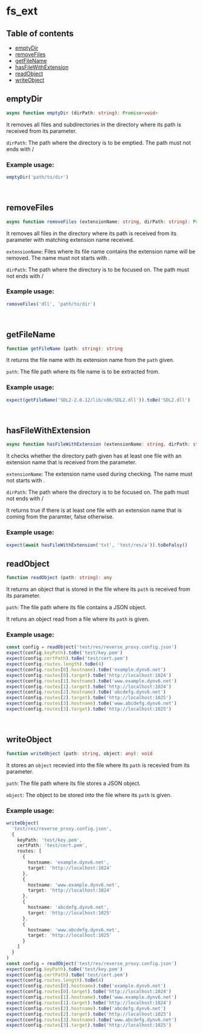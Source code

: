 # fs_ext

## Table of contents
- [emptyDir](https://github.com/ii887522/hydro/blob/master/docs/functions/fs_ext.md#emptyDir)
- [removeFiles](https://github.com/ii887522/hydro/blob/master/docs/functions/fs_ext.md#removeFiles)
- [getFileName](https://github.com/ii887522/hydro/blob/master/docs/functions/fs_ext.md#getFileName)
- [hasFileWithExtension](https://github.com/ii887522/hydro/blob/master/docs/functions/fs_ext.md#hasFileWithExtension)
- [readObject](https://github.com/ii887522/hydro/blob/master/docs/functions/fs_ext.md#readObject)
- [writeObject](https://github.com/ii887522/hydro/blob/master/docs/functions/fs_ext.md#writeObject)

## **emptyDir**
```ts
async function emptyDir (dirPath: string): Promise<void>
```
It removes all files and subdirectories in the directory where its path is received from its parameter.

`dirPath`: The path where the directory is to be emptied. The path must not ends with /

### **Example usage:**
```ts
emptyDir('path/to/dir')
```
<br />

## **removeFiles**
```ts
async function removeFiles (extensionName: string, dirPath: string): Promise<void>
```
It removes all files in the directory where its path is received from its parameter with matching extension name received.

`extensionName`: Files where its file name contains the extension name will be removed. The name must not starts with .

`dirPath`: The path where the directory is to be focused on. The path must not ends with /

### **Example usage:**
```ts
removeFiles('dll', 'path/to/dir')
```
<br />

## **getFileName**
```ts
function getFileName (path: string): string
```
It returns the file name with its extension name from the `path` given.

`path`: The file path where its file name is to be extracted from.

### **Example usage:**
```ts
expect(getFileName('SDL2-2.0.12/lib/x86/SDL2.dll')).toBe('SDL2.dll')
```
<br />

## **hasFileWithExtension**
```ts
async function hasFileWithExtension (extensionName: string, dirPath: string): Promise<boolean>
```
It checks whether the directory path given has at least one file with an extension name that is received from the parameter.

`extensionName`: The extension name used during checking. The name must not starts with .

`dirPath`: The path where the directory is to be focused on. The path must not ends with /

It returns true if there is at least one file with an extension name that is coming from the paramter, false otherwise.

### **Example usage:**
```ts
expect(await hasFileWithExtension('txt', 'test/res/a')).toBeFalsy()
```

## **readObject**
```ts
function readObject (path: string): any
```
It returns an object that is stored in the file where its `path` is received from its parameter.

`path`: The file path where its file contains a JSON object.

It retuns an object read from a file where its `path` is given.

### **Example usage:**
```ts
const config = readObject('test/res/reverse_proxy.config.json')
expect(config.keyPath).toBe('test/key.pem')
expect(config.certPath).toBe('test/cert.pem')
expect(config.routes.length).toBe(4)
expect(config.routes[0].hostname).toBe('example.dynv6.net')
expect(config.routes[0].target).toBe('http://localhost:1024')
expect(config.routes[1].hostname).toBe('www.example.dynv6.net')
expect(config.routes[1].target).toBe('http://localhost:1024')
expect(config.routes[2].hostname).toBe('abcdefg.dynv6.net')
expect(config.routes[2].target).toBe('http://localhost:1025')
expect(config.routes[3].hostname).toBe('www.abcdefg.dynv6.net')
expect(config.routes[3].target).toBe('http://localhost:1025')
```
<br />

## **writeObject**
```ts
function writeObject (path: string, object: any): void
```
It stores an `object` recevied into the file where its `path` is recevied from its parameter.

`path`: The file path where its file stores a JSON object.

`object`: The object to be stored into the file where its `path` is given.

### **Example usage:**
```ts
writeObject(
  'test/res/reverse_proxy.config.json',
  {
    keyPath: 'test/key.pem',
    certPath: 'test/cert.pem',
    routes: [
      {
        hostname: 'example.dynv6.net',
        target: 'http://localhost:1024'
      },
      {
        hostname: 'www.example.dynv6.net',
        target: 'http://localhost:1024'
      },
      {
        hostname: 'abcdefg.dynv6.net',
        target: 'http://localhost:1025'
      },
      {
        hostname: 'www.abcdefg.dynv6.net',
        target: 'http://localhost:1025'
      }
    ]
  }
)
const config = readObject('test/res/reverse_proxy.config.json')
expect(config.keyPath).toBe('test/key.pem')
expect(config.certPath).toBe('test/cert.pem')
expect(config.routes.length).toBe(4)
expect(config.routes[0].hostname).toBe('example.dynv6.net')
expect(config.routes[0].target).toBe('http://localhost:1024')
expect(config.routes[1].hostname).toBe('www.example.dynv6.net')
expect(config.routes[1].target).toBe('http://localhost:1024')
expect(config.routes[2].hostname).toBe('abcdefg.dynv6.net')
expect(config.routes[2].target).toBe('http://localhost:1025')
expect(config.routes[3].hostname).toBe('www.abcdefg.dynv6.net')
expect(config.routes[3].target).toBe('http://localhost:1025')
```
<br />
